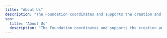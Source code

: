 ```yaml
---
title: "About Us"
description: "The Foundation coordinates and supports the creation and improvement of open-source software and open protocols for decentralized data storage and retrieval networks."
seo:
  title: "About Us"
  description: "The Foundation coordinates and supports the creation and improvement of open-source software and open protocols for decentralized data storage and retrieval networks."
---
```

